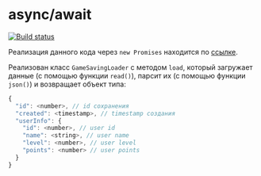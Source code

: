 # async/await

[![Build status](https://ci.appveyor.com/api/projects/status/olg0e7mgw553av2j?svg=true)](https://ci.appveyor.com/project/Go5710264/async-await)

Реализация данного кода через `new Promises` находится по [ссылке](https://github.com/Go5710264/Promises.git).

Реализован класс `GameSavingLoader` с методом `load`, который загружает данные (с помощью функции `read()`), парсит их (с помощью функции `json()`) и возвращает объект типа:
```javascript
{
  "id": <number>, // id сохранения
  "created": <timestamp>, // timestamp создания
  "userInfo": {
    "id": <number>, // user id
    "name": <string>, // user name
    "level": <number>, // user level
    "points": <number> // user points
  }
}
```
